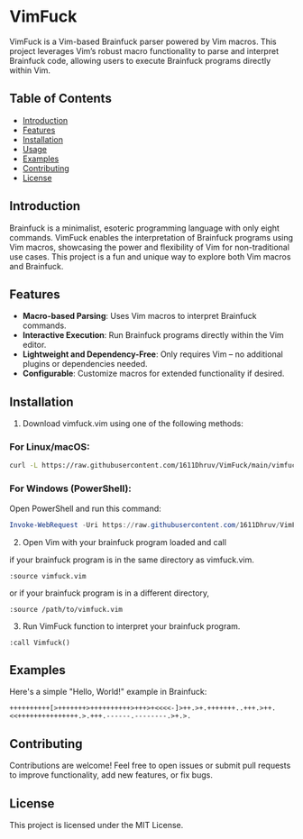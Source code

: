 # VimFuck

VimFuck is a Vim-based Brainfuck parser powered by Vim macros. This project leverages Vim’s robust macro functionality to parse and interpret Brainfuck code, allowing users to execute Brainfuck programs directly within Vim.

## Table of Contents

- [Introduction](#introduction)
- [Features](#features)
- [Installation](#installation)
- [Usage](#usage)
- [Examples](#examples)
- [Contributing](#contributing)
- [License](#license)

## Introduction

Brainfuck is a minimalist, esoteric programming language with only eight commands. VimFuck enables the interpretation of Brainfuck programs using Vim macros, showcasing the power and flexibility of Vim for non-traditional use cases. This project is a fun and unique way to explore both Vim macros and Brainfuck.

## Features

- **Macro-based Parsing**: Uses Vim macros to interpret Brainfuck commands.
- **Interactive Execution**: Run Brainfuck programs directly within the Vim editor.
- **Lightweight and Dependency-Free**: Only requires Vim – no additional plugins or dependencies needed.
- **Configurable**: Customize macros for extended functionality if desired.

## Installation

1. Download vimfuck.vim using one of the following methods:

### For Linux/macOS:

```bash
curl -L https://raw.githubusercontent.com/1611Dhruv/VimFuck/main/vimfuck.vim -o vimfuck.vim
```

### For Windows (PowerShell):

Open PowerShell and run this command:

```powershell
Invoke-WebRequest -Uri https://raw.githubusercontent.com/1611Dhruv/VimFuck/main/vimfuck.vim -OutFile vimfuck.vim
```

2. Open Vim with your brainfuck program loaded and call

if your brainfuck program is in the same directory as vimfuck.vim.

```
:source vimfuck.vim
```

or if your brainfuck program is in a different directory,

```
:source /path/to/vimfuck.vim
```

3. Run VimFuck function to interpret your brainfuck program.

```
:call Vimfuck()
```

## Examples

Here's a simple "Hello, World!" example in Brainfuck:

```brainfuck
++++++++++[>+++++++>++++++++++>+++>+<<<<-]>++.>+.+++++++..+++.>++.<<+++++++++++++++.>.+++.------.--------.>+.>.
```

## Contributing

Contributions are welcome! Feel free to open issues or submit pull requests to improve functionality, add new features, or fix bugs.

## License

This project is licensed under the MIT License.
